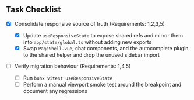 ## Task Checklist

-   [x] Consolidate responsive source of truth (Requirements: 1,2,3,5)

    -   [x] Update `useResponsiveState` to expose shared refs and mirror them into `app/state/global.ts` without adding new exports
    -   [x] Swap `PageShell.vue`, chat components, and the autocomplete plugin to the shared helper and drop the unused sidebar import

-   [ ] Verify migration behaviour (Requirements: 1,4,5)
    -   [ ] Run `bunx vitest useResponsiveState`
    -   [ ] Perform a manual viewport smoke test around the breakpoint and document any regressions

